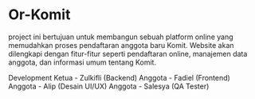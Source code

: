 # Or-Komit
project ini bertujuan untuk membangun sebuah platform online yang memudahkan proses pendaftaran anggota baru Komit. Website akan dilengkapi dengan fitur-fitur seperti pendaftaran online, manajemen data anggota, dan informasi umum tentang Komit.

Development
Ketua   - Zulkifli  (Backend)
Anggota - Fadiel    (Frontend)
Anggota - Alip      (Desain UI/UX)
Anggota - Salesya   (QA Tester)